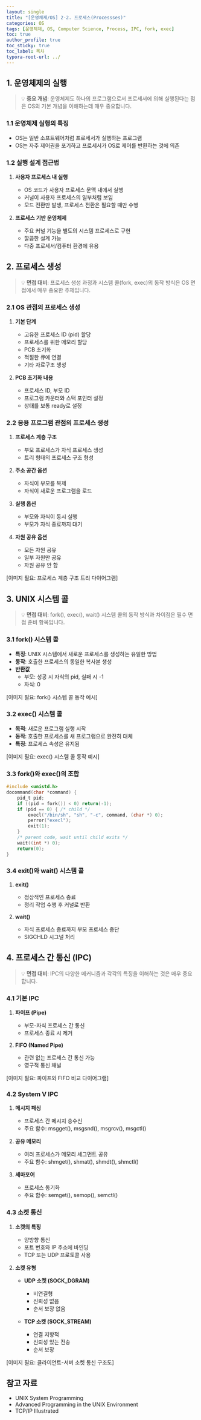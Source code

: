 ```yaml
---
layout: single
title: "[운영체제/OS] 2-2. 프로세스(Processses)"
categories: OS
tags: [운영체제, OS, Computer Science, Process, IPC, fork, exec]
toc: true
author_profile: true
toc_sticky: true
toc_label: 목차
typora-root-url: ../
---
```


## 1. 운영체제의 실행

> 💡 **중요 개념**: 운영체제도 하나의 프로그램으로서 프로세서에 의해 실행된다는 점은 OS의 기본 개념을 이해하는데 매우 중요합니다.

### 1.1 운영체제 실행의 특징
- OS는 일반 소프트웨어처럼 프로세서가 실행하는 프로그램
- OS는 자주 제어권을 포기하고 프로세서가 OS로 제어를 반환하는 것에 의존

### 1.2 실행 설계 접근법
1. **사용자 프로세스 내 실행**
   - OS 코드가 사용자 프로세스 문맥 내에서 실행
   - 커널이 사용자 프로세스의 일부처럼 보임
   - 모드 전환만 발생, 프로세스 전환은 필요할 때만 수행

2. **프로세스 기반 운영체제**
   - 주요 커널 기능을 별도의 시스템 프로세스로 구현
   - 깔끔한 설계 가능
   - 다중 프로세서/컴퓨터 환경에 유용

## 2. 프로세스 생성

> 💡 **면접 대비**: 프로세스 생성 과정과 시스템 콜(fork, exec)의 동작 방식은 OS 면접에서 매우 중요한 주제입니다.

### 2.1 OS 관점의 프로세스 생성
1. **기본 단계**
   - 고유한 프로세스 ID (pid) 할당
   - 프로세스를 위한 메모리 할당
   - PCB 초기화
   - 적절한 큐에 연결
   - 기타 자료구조 생성

2. **PCB 초기화 내용**
   - 프로세스 ID, 부모 ID
   - 프로그램 카운터와 스택 포인터 설정
   - 상태를 보통 ready로 설정

### 2.2 응용 프로그램 관점의 프로세스 생성
1. **프로세스 계층 구조**
   - 부모 프로세스가 자식 프로세스 생성
   - 트리 형태의 프로세스 구조 형성

2. **주소 공간 옵션**
   - 자식이 부모를 복제
   - 자식이 새로운 프로그램을 로드

3. **실행 옵션**
   - 부모와 자식이 동시 실행
   - 부모가 자식 종료까지 대기

4. **자원 공유 옵션**
   - 모든 자원 공유
   - 일부 자원만 공유
   - 자원 공유 안 함

[이미지 필요: 프로세스 계층 구조 트리 다이어그램]

## 3. UNIX 시스템 콜

> 💡 **면접 대비**: fork(), exec(), wait() 시스템 콜의 동작 방식과 차이점은 필수 면접 준비 항목입니다.

### 3.1 fork() 시스템 콜
- **특징**: UNIX 시스템에서 새로운 프로세스를 생성하는 유일한 방법
- **동작**: 호출한 프로세스의 동일한 복사본 생성
- **반환값**
  - 부모: 성공 시 자식의 pid, 실패 시 -1
  - 자식: 0

[이미지 필요: fork() 시스템 콜 동작 예시]

### 3.2 exec() 시스템 콜
- **목적**: 새로운 프로그램 실행 시작
- **동작**: 호출한 프로세스를 새 프로그램으로 완전히 대체
- **특징**: 프로세스 속성은 유지됨

[이미지 필요: exec() 시스템 콜 동작 예시]

### 3.3 fork()와 exec()의 조합
```c
#include <unistd.h>
docommand(char *command) {
    pid_t pid;
    if ((pid = fork()) < 0) return(-1);
    if (pid == 0) { /* child */
        execl("/bin/sh", "sh", "-c", command, (char *) 0);
        perror("execl");
        exit(1);
    }
    /* parent code, wait until child exits */
    wait((int *) 0);
    return(0);
}
```

### 3.4 exit()와 wait() 시스템 콜
1. **exit()**
   - 정상적인 프로세스 종료
   - 정리 작업 수행 후 커널로 반환

2. **wait()**
   - 자식 프로세스 종료까지 부모 프로세스 중단
   - SIGCHLD 시그널 처리

## 4. 프로세스 간 통신 (IPC)

> 💡 **면접 대비**: IPC의 다양한 메커니즘과 각각의 특징을 이해하는 것은 매우 중요합니다.

### 4.1 기본 IPC
1. **파이프 (Pipe)**
   - 부모-자식 프로세스 간 통신
   - 프로세스 종료 시 제거

2. **FIFO (Named Pipe)**
   - 관련 없는 프로세스 간 통신 가능
   - 영구적 통신 채널

[이미지 필요: 파이프와 FIFO 비교 다이어그램]

### 4.2 System V IPC
1. **메시지 패싱**
   - 프로세스 간 메시지 송수신
   - 주요 함수: msgget(), msgsnd(), msgrcv(), msgctl()

2. **공유 메모리**
   - 여러 프로세스가 메모리 세그먼트 공유
   - 주요 함수: shmget(), shmat(), shmdt(), shmctl()

3. **세마포어**
   - 프로세스 동기화
   - 주요 함수: semget(), semop(), semctl()

### 4.3 소켓 통신
1. **소켓의 특징**
   - 양방향 통신
   - 포트 번호와 IP 주소에 바인딩
   - TCP 또는 UDP 프로토콜 사용

2. **소켓 유형**
   - **UDP 소켓 (SOCK_DGRAM)**
     - 비연결형
     - 신뢰성 없음
     - 순서 보장 없음
   
   - **TCP 소켓 (SOCK_STREAM)**
     - 연결 지향적
     - 신뢰성 있는 전송
     - 순서 보장

[이미지 필요: 클라이언트-서버 소켓 통신 구조도]

## 참고 자료
- UNIX System Programming
- Advanced Programming in the UNIX Environment
- TCP/IP Illustrated